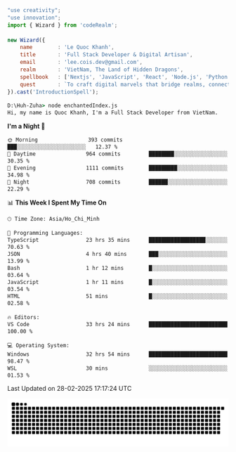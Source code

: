 <!--x axis divider-->

```js 
"use creativity";
"use innovation";
import { Wizard } from 'codeRealm';

new Wizard({
    name        : 'Le Quoc Khanh',
    title       : 'Full Stack Developer & Digital Artisan',
    email       : 'lee.cois.dev@gmail.com',
    realm       : 'VietNam, The Land of Hidden Dragons',
    spellbook   : ['Nextjs', 'JavaScript', 'React', 'Node.js', 'Python', 'Django', 'Cloud Services'],
    quest       : `To craft digital marvels that bridge realms, connect cultures, and bring imagination to life.`,
}).cast('IntroductionSpell');
```

```cmd
D:\Huh-Zuha> node enchantedIndex.js
Hi, my name is Quoc Khanh, I'm a Full Stack Developer from VietNam.
```
<!--START_SECTION:waka-->
**I'm a Night 🦉** 

```text
🌞 Morning                393 commits         ███░░░░░░░░░░░░░░░░░░░░░░   12.37 % 
🌆 Daytime                964 commits         ████████░░░░░░░░░░░░░░░░░   30.35 % 
🌃 Evening                1111 commits        █████████░░░░░░░░░░░░░░░░   34.98 % 
🌙 Night                  708 commits         ██████░░░░░░░░░░░░░░░░░░░   22.29 % 
```


📊 **This Week I Spent My Time On** 

```text
🕑︎ Time Zone: Asia/Ho_Chi_Minh

💬 Programming Languages: 
TypeScript               23 hrs 35 mins      ██████████████████░░░░░░░   70.63 % 
JSON                     4 hrs 40 mins       ███░░░░░░░░░░░░░░░░░░░░░░   13.99 % 
Bash                     1 hr 12 mins        █░░░░░░░░░░░░░░░░░░░░░░░░   03.64 % 
JavaScript               1 hr 11 mins        █░░░░░░░░░░░░░░░░░░░░░░░░   03.54 % 
HTML                     51 mins             █░░░░░░░░░░░░░░░░░░░░░░░░   02.58 % 

🔥 Editors: 
VS Code                  33 hrs 24 mins      █████████████████████████   100.00 % 

💻 Operating System: 
Windows                  32 hrs 54 mins      █████████████████████████   98.47 % 
WSL                      30 mins             ░░░░░░░░░░░░░░░░░░░░░░░░░   01.53 % 
```


 Last Updated on 28-02-2025 17:17:24 UTC
<!--END_SECTION:waka-->
<picture>
  <source media="(prefers-color-scheme: dark)" srcset="https://raw.githubusercontent.com/leecois/leecois/output/github-contribution-grid-snake-dark.svg">
  <source media="(prefers-color-scheme: light)" srcset="https://raw.githubusercontent.com/leecois/leecois/output/github-contribution-grid-snake.svg">
  <img alt="github contribution grid snake animation" src="https://raw.githubusercontent.com/leecois/leecois/output/github-contribution-grid-snake.svg">
</picture>
